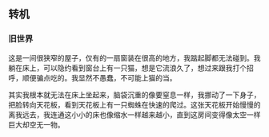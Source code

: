 ## 转机


### 旧世界

这是一间很狭窄的屋子，仅有的一扇窗装在很高的地方，我踮起脚都无法碰到。我躺在床上，可以隐约看到窗台上有一只猫，想是它流浪久了，想过来跟我打个招呼，顺便骗点吃的。我显然不愚蠢，不可能上猫的当。

其实我根本就无法在床上坐起来，脑袋沉重的像要窒息一样，我挪动了一下身子，把脸转向天花板，看到天花板上有一只蜘蛛在快速的爬过。这张天花板开始慢慢的离我远去，我连通这小小的床也像缩水一样越来越小，直到这房间变得像太空一样巨大却空无一物。